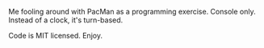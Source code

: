 Me fooling around with PacMan as a programming exercise. Console only. Instead of a clock, it's turn-based. 

Code is MIT licensed. Enjoy.
